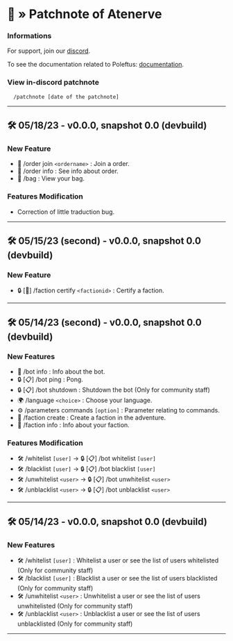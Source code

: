 # 🤖 » Patchnote of Atenerve

### Informations

For support, join our [discord](https://discord.gg/CrQ7UTN8am).

To see the documentation related to Poleftus: [documentation](https://github.com/PoNexiOFF/Atenerve/blob/main/documentation.md).

### View in-discord patchnote

```
  /patchnote [date of the patchnote]
```

---

## 🛠 05/18/23 - v0.0.0, snapshot 0.0 (devbuild)

### New Feature
* 📜 /order join `<ordername>` : Join a order.
* 📜 /order info : See info about order.
* 🎒 /bag : View your bag.

### Features Modification
* Correction of little traduction bug.

---

## 🛠 05/15/23 (second) - v0.0.0, snapshot 0.0 (devbuild)

### New Feature
* 🔒 [👥] /faction certify `<factionid>` : Certify a faction.

---

## 🛠 05/14/23 (second) - v0.0.0, snapshot 0.0 (devbuild)

### New Features
* 📜 /bot info : Info about the bot.
* 🔒 [📋] /bot ping : Pong.
* 🔒 [📋] /bot shutdown : Shutdown the bot (Only for community staff)
* 🌍 /language `<choice>` : Choose your language.
* ⚙️ /parameters commands `[option]` : Parameter relating to commands.
* 👥 /faction create : Create a faction in the adventure.
* 👥 /faction info : Info about your faction.

### Features Modification
* 🛠️ /whitelist `[user]` -> 🔒 [📋] /bot whitelist `[user]`
* 🛠️ /blacklist `[user]` -> 🔒 [📋] /bot blacklist `[user]`
* 🛠️ /unwhitelist `<user>` -> 🔒 [📋] /bot unwhitelist `<user>`
* 🛠️ /unblacklist `<user>` -> 🔒 [📋] /bot unblacklist `<user>`

---

## 🛠 05/14/23 - v0.0.0, snapshot 0.0 (devbuild)

### New Features
* 🛠️ /whitelist `[user]` : Whitelist a user or see the list of users whitelisted (Only for community staff)
* 🛠️ /blacklist `[user]` : Blacklist a user or see the list of users blacklisted (Only for community staff)
* 🛠️ /unwhitelist `<user>` : Unwhitelist a user or see the list of users unwhitelisted (Only for community staff)
* 🛠️ /unblacklist `<user>` : Unblacklist a user or see the list of users unblacklisted (Only for community staff)

---
